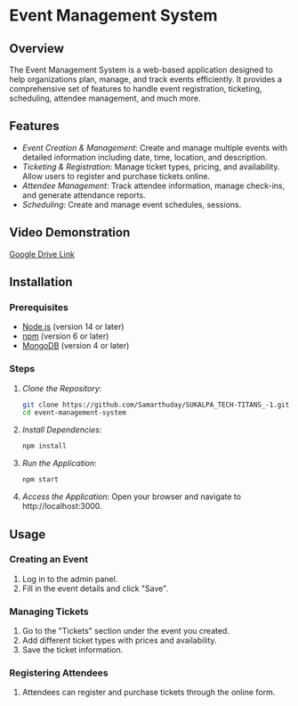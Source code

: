 
# Event Management System

## Overview
The Event Management System is a web-based application designed to help organizations plan, manage, and track events efficiently. It provides a comprehensive set of features to handle event registration, ticketing, scheduling, attendee management, and much more.

## Features
- *Event Creation & Management*: Create and manage multiple events with detailed information including date, time, location, and description.
- *Ticketing & Registration*: Manage ticket types, pricing, and availability. Allow users to register and purchase tickets online.
- *Attendee Management*: Track attendee information, manage check-ins, and generate attendance reports.
- *Scheduling*: Create and manage event schedules, sessions.

## Video Demonstration
[Google Drive Link](https://drive.google.com/file/d/1e6v5SkW1om2RyVbviiWVviKrf_0ssHLt/view?usp=sharing)

## Installation

### Prerequisites
- [Node.js](https://nodejs.org/) (version 14 or later)
- [npm](https://www.npmjs.com/) (version 6 or later)
- [MongoDB](https://www.mongodb.com/) (version 4 or later)

### Steps
1. *Clone the Repository*:
    ```bash
    git clone https://github.com/Samarthuday/SUKALPA_TECH-TITANS_-1.git
    cd event-management-system
    ```

2. *Install Dependencies*:
    ```bash
    npm install
    ```

3. *Run the Application*:
    ```bash
    npm start
    ```

5. *Access the Application*:
    Open your browser and navigate to http://localhost:3000.

## Usage

### Creating an Event
1. Log in to the admin panel.
2. Fill in the event details and click "Save".

### Managing Tickets
1. Go to the "Tickets" section under the event you created.
2. Add different ticket types with prices and availability.
3. Save the ticket information.

### Registering Attendees
1. Attendees can register and purchase tickets through the online form.

